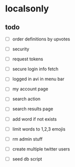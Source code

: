 # localsonly

## todo
- [ ] order definitions by upvotes

- [ ] security
- [ ] request tokens
- [ ] secure login info fetch


- [ ] logged in avi in menu bar
- [ ] my account page

- [ ] search action
- [ ] search results page
- [ ] add word if not exists
- [ ] limit words to 1,2,3 emojis


- [ ] rm admin stuff
- [ ] create multiple twitter users
- [ ] seed db script
